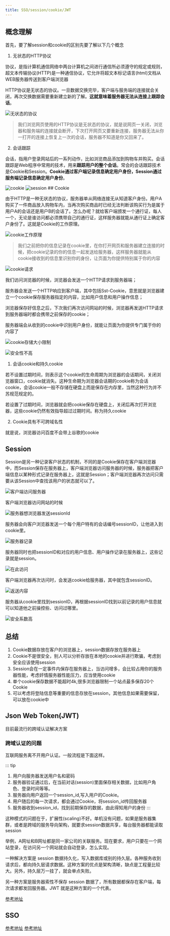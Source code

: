 ```yaml
---
title: SSO/session/cookie/JWT
---
```


## 概念理解
首先，要了解session和cookie的区别先要了解以下几个概念
1. 无状态的HTTP协议

协议，是指计算机通信网络中两台计算机之间进行通信所必须遵守的规定或规则，超文本传输协议(HTTP)是一种通信协议，它允许将超文本标记语言(html)文档从WEB服务器传送到客户端浏览器

HTTP协议是无状态的协议。一旦数据交换完毕，客户端与服务端的连接就会关闭，再次交换数据需要重新建立新的了解。**这就意味着服务器无法从连接上跟踪会话**。

<img :src="$withBase('/images/14132861-cdc994a3d941704a.webp')" alt="无状态的协议">

> 我们浏览网页使用的HTTP协议是无状态的协议，就是说网页一关闭，浏览器和服务端的连接就会断开，下次打开网页又要重新连接，服务器无法从你一打开的连接上恢复上一次的会话，服务器不知道是你又回来了。

2. 会话跟踪

会话，指用户登录网站后的一系列动作，比如浏览商品添加到购物车并购买。会话跟踪是Web程序中常用的技术，用来**跟踪用户的整个会话**。常会的会话跟踪技术是Cookie和Session。**Cookie通过客户端记录信息确定用户身份，Session通过服务端记录信息确定用户身份**。

<img :src="$withBase('/images/14132861-902a9c7a3c06e7c7.webp')" alt="cookie">

<img :src="$withBase('/images/14132861-0315933382a55fd4.webp')" alt="session">
## Cookie

由于HTTP是一种无状态的协议，服务器单从网络连接无从知道客户身份。用户A购买了一件商品放入购物车内，当再次购买商品时已经无法判断该购买行为是属于用户A的会话还是用户B的会话了。怎么办呢？就给客户端颁发一个通行证，每人一个，无论是谁访问都必须携带自己的通行证，这样服务器就能从通行证上确定客户身份了。这就是Cookie的工作原理。

<img :src="$withBase('/images/14132861bb3a8a004103cf52.jpg')" alt="cookie工作原理">

> 我们之前把你的信息记录在cookie里，在你打开网页和服务器建立连接的时候，把cookie记录的你的信息一起发送给服务器，这样服务器就能从cookie接收到的信息里识别你的身份，让页面为你提供特别属于你的内容

<img :src="$withBase('/images/141328616d283af6209bd245.jpg')" alt="cookie请求">

我们访问浏览器的时候，浏览器会发送一个HTTP请求到服务器端；

服务器会发送一个HTTP响应到客户端，其中包括Sst-Cookie，意思就是浏览器建立一个cookie保存服务器指定的内容，比如用户信息和用户操作信息；

浏览器保存好信息之后，下次我们再次访问网站的时候，浏览器再发送HTTP请求到服务器端时都会携带之前保存的cookie；

服务器端会从收到的cookie中识别用户身份，就能让页面为你提供专门属于你的内容了

![cookie存储大小限制](./images/14132861-ff1c907eb03493fc.jpg)

<img :src="$withBase('/images/14132861-a4b75bbbebabff3a.webp')" alt="安全性不高">

1. 会话cookie和持久cookie

若不设置过期时间，则表示这个cookie的生命周期为浏览器的会话期间，关闭浏览器窗口，cookie就消失。这种生命期为浏览器会话期的cookie称为会话cookie，会话cookie一般不存储在硬盘上而是保存在内存里，当然这种行为并不苏规范规定的。

若设置了过期时间，浏览器就会把cookie保存在硬盘上，关闭后再次打开浏览器，这些cookie仍然有效指导超过过期时间。称为持久cookie

2. Cookie具有不可跨域名性

就是说，浏览器访问百度不会带上谷歌的cookie

## Session

Session是另一种记录客户状态的机制，不同的是Cookie保存在客户端浏览器中，而Session保存在服务器上，客户端浏览器访问服务器的时候，服务器把客户端信息以某种形式记录在服务器上，这就是Session；客户端浏览器再次访问只需要从该Session中查找该用户的状态就可以了。

![客户端访问服务器](./images/14132861deab5c1d1f3c543a.jpg)

客户端浏览器访问网站的时候

![服务器想浏览器发送sessionId](./images/14132861a887f8b52f3f964b.jpg)

服务器会向客户浏览器发送一个每个用户特有的会话编号sessionID，让他进入到cookie里。

![服务器记录](./images/14132861-bd568fb2f065be4b.jpg)

服务器同时也把sessionID和对应的用户信息、用户操作记录在服务器上，这些记录就是session。

![在此访问](./images/14132861-c6ce87da19f62e21.jpg)

客户端浏览器再次访问时，会发送cookie给服务器，其中就包含sessionID。

![返送内容](./images/14132861-4920c5e1e6415c05.jpg)

服务器从cookie里找到sessionID，再根据sessionID找到以前记录的用户信息就可以知道他之前操控些、访问过哪里。

![安全系数高](./images/14132861-48cfc34491f5aaac.jpg)


## 总结

1. Cookie数据存放在客户的浏览器上，session数据存放在服务器上
2. Cookie不是很安全，别人可以分析存放在本地的cookie并进行欺骗，考虑到安全应该使用session
3. Session会在一定事件内保存在服务器上，当访问增多，会比较占用你的服务器性能，考虑奸情服务器性能压力，应当使用cookie
4. 单个cookie保存数据不能超时4k,很多浏览器限制一个站点最多保存20个Cookie
5. 可以考虑将登陆信息等重要的信息存放在session，其他信息如果需要保留，可以放在cookie中

## Json Web Token(JWT)

目前最流行的跨域认证解决方案

### 跨域认证的问题

互联网服务离不开用户认证。一般流程是下面这样。

::: tip
1. 用户向服务器发送用户名和密码
2. 服务器验证通过后，在当前对话(session)里面保存相关数据，比如用户角色、登录时间等等。
3. 服务器向用户返回一个session_id,写入用户的Cookie。
4. 用户随后的每一次请求，都会通过Cookie，将session_id传回服务器
5. 服务器收到session_id，找到前期保存的数据，由此得知用户的身份
:::

这种模式的问题在于，扩展性(scaling)不好。单机没有问题，如果是服务器集群，或者是跨域的服务导向架构，就要求session数据共享，每台服务器都能读取session

举例，A网址和B网址都是同一家公司的关联服务。现在要求，用户只要在一个网站登录，在访问另一个网站就会自动登录，怎么实现。

一种解决方案是 session 数据持久化，写入数据库或别的持久层。各种服务收到请求后，都向持久层请求数据。这种方案的优点是架构清晰，缺点是工程量比较大。另外，持久层万一挂了，就会单点失败。

另一种方案是服务器索性不保存 session 数据了，所有数据都保存在客户端，每次请求都发回服务器。JWT 就是这种方案的一个代表。

[参考地址](http://www.ruanyifeng.com/blog/2018/07/json_web_token-tutorial.html)

## SSO

[参考地址](https://www.jianshu.com/p/75edcc05acfd)
[参考地址](https://blog.csdn.net/zhang_java_11/article/details/107690042)